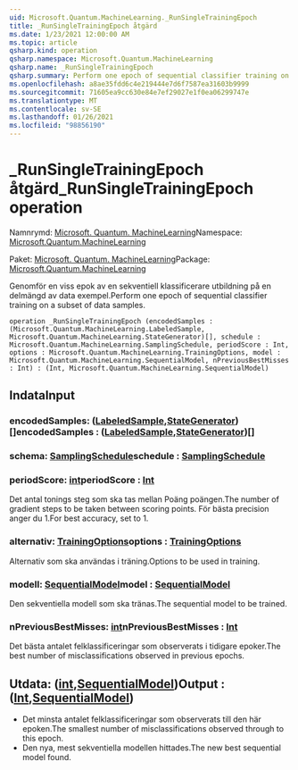 ```yaml
---
uid: Microsoft.Quantum.MachineLearning._RunSingleTrainingEpoch
title: _RunSingleTrainingEpoch åtgärd
ms.date: 1/23/2021 12:00:00 AM
ms.topic: article
qsharp.kind: operation
qsharp.namespace: Microsoft.Quantum.MachineLearning
qsharp.name: _RunSingleTrainingEpoch
qsharp.summary: Perform one epoch of sequential classifier training on a subset of data samples.
ms.openlocfilehash: a8ae35fdd6c4e219444e7d6f7587ea31603b9999
ms.sourcegitcommit: 71605ea9cc630e84e7ef29027e1f0ea06299747e
ms.translationtype: MT
ms.contentlocale: sv-SE
ms.lasthandoff: 01/26/2021
ms.locfileid: "98856190"
---
```

# <a name="_runsingletrainingepoch-operation"></a><span data-ttu-id="578c7-102">_RunSingleTrainingEpoch åtgärd</span><span class="sxs-lookup"><span data-stu-id="578c7-102">_RunSingleTrainingEpoch operation</span></span>

<span data-ttu-id="578c7-103">Namnrymd: [Microsoft. Quantum. MachineLearning](xref:Microsoft.Quantum.MachineLearning)</span><span class="sxs-lookup"><span data-stu-id="578c7-103">Namespace: [Microsoft.Quantum.MachineLearning](xref:Microsoft.Quantum.MachineLearning)</span></span>

<span data-ttu-id="578c7-104">Paket: [Microsoft. Quantum. MachineLearning](https://nuget.org/packages/Microsoft.Quantum.MachineLearning)</span><span class="sxs-lookup"><span data-stu-id="578c7-104">Package: [Microsoft.Quantum.MachineLearning](https://nuget.org/packages/Microsoft.Quantum.MachineLearning)</span></span>


<span data-ttu-id="578c7-105">Genomför en viss epok av en sekventiell klassificerare utbildning på en delmängd av data exempel.</span><span class="sxs-lookup"><span data-stu-id="578c7-105">Perform one epoch of sequential classifier training on a subset of data samples.</span></span>

```qsharp
operation _RunSingleTrainingEpoch (encodedSamples : (Microsoft.Quantum.MachineLearning.LabeledSample, Microsoft.Quantum.MachineLearning.StateGenerator)[], schedule : Microsoft.Quantum.MachineLearning.SamplingSchedule, periodScore : Int, options : Microsoft.Quantum.MachineLearning.TrainingOptions, model : Microsoft.Quantum.MachineLearning.SequentialModel, nPreviousBestMisses : Int) : (Int, Microsoft.Quantum.MachineLearning.SequentialModel)
```


## <a name="input"></a><span data-ttu-id="578c7-106">Indata</span><span class="sxs-lookup"><span data-stu-id="578c7-106">Input</span></span>

### <a name="encodedsamples--labeledsamplestategenerator"></a><span data-ttu-id="578c7-107">encodedSamples: ([LabeledSample](xref:Microsoft.Quantum.MachineLearning.LabeledSample),[StateGenerator](xref:Microsoft.Quantum.MachineLearning.StateGenerator)) []</span><span class="sxs-lookup"><span data-stu-id="578c7-107">encodedSamples : ([LabeledSample](xref:Microsoft.Quantum.MachineLearning.LabeledSample),[StateGenerator](xref:Microsoft.Quantum.MachineLearning.StateGenerator))[]</span></span>




### <a name="schedule--samplingschedule"></a><span data-ttu-id="578c7-108">schema: [SamplingSchedule](xref:Microsoft.Quantum.MachineLearning.SamplingSchedule)</span><span class="sxs-lookup"><span data-stu-id="578c7-108">schedule : [SamplingSchedule](xref:Microsoft.Quantum.MachineLearning.SamplingSchedule)</span></span>




### <a name="periodscore--int"></a><span data-ttu-id="578c7-109">periodScore: [int](xref:microsoft.quantum.lang-ref.int)</span><span class="sxs-lookup"><span data-stu-id="578c7-109">periodScore : [Int](xref:microsoft.quantum.lang-ref.int)</span></span>

<span data-ttu-id="578c7-110">Det antal tonings steg som ska tas mellan Poäng poängen.</span><span class="sxs-lookup"><span data-stu-id="578c7-110">The number of gradient steps to be taken between scoring points.</span></span>
<span data-ttu-id="578c7-111">För bästa precision anger du 1.</span><span class="sxs-lookup"><span data-stu-id="578c7-111">For best accuracy, set to 1.</span></span>


### <a name="options--trainingoptions"></a><span data-ttu-id="578c7-112">alternativ: [TrainingOptions](xref:Microsoft.Quantum.MachineLearning.TrainingOptions)</span><span class="sxs-lookup"><span data-stu-id="578c7-112">options : [TrainingOptions](xref:Microsoft.Quantum.MachineLearning.TrainingOptions)</span></span>

<span data-ttu-id="578c7-113">Alternativ som ska användas i träning.</span><span class="sxs-lookup"><span data-stu-id="578c7-113">Options to be used in training.</span></span>


### <a name="model--sequentialmodel"></a><span data-ttu-id="578c7-114">modell: [SequentialModel](xref:Microsoft.Quantum.MachineLearning.SequentialModel)</span><span class="sxs-lookup"><span data-stu-id="578c7-114">model : [SequentialModel](xref:Microsoft.Quantum.MachineLearning.SequentialModel)</span></span>

<span data-ttu-id="578c7-115">Den sekventiella modell som ska tränas.</span><span class="sxs-lookup"><span data-stu-id="578c7-115">The sequential model to be trained.</span></span>


### <a name="npreviousbestmisses--int"></a><span data-ttu-id="578c7-116">nPreviousBestMisses: [int](xref:microsoft.quantum.lang-ref.int)</span><span class="sxs-lookup"><span data-stu-id="578c7-116">nPreviousBestMisses : [Int](xref:microsoft.quantum.lang-ref.int)</span></span>

<span data-ttu-id="578c7-117">Det bästa antalet felklassificeringar som observerats i tidigare epoker.</span><span class="sxs-lookup"><span data-stu-id="578c7-117">The best number of misclassifications observed in previous epochs.</span></span>



## <a name="output--intsequentialmodel"></a><span data-ttu-id="578c7-118">Utdata: ([int](xref:microsoft.quantum.lang-ref.int),[SequentialModel](xref:Microsoft.Quantum.MachineLearning.SequentialModel))</span><span class="sxs-lookup"><span data-stu-id="578c7-118">Output : ([Int](xref:microsoft.quantum.lang-ref.int),[SequentialModel](xref:Microsoft.Quantum.MachineLearning.SequentialModel))</span></span>

- <span data-ttu-id="578c7-119">Det minsta antalet felklassificeringar som observerats till den här epoken.</span><span class="sxs-lookup"><span data-stu-id="578c7-119">The smallest number of misclassifications observed through to this epoch.</span></span>
- <span data-ttu-id="578c7-120">Den nya, mest sekventiella modellen hittades.</span><span class="sxs-lookup"><span data-stu-id="578c7-120">The new best sequential model found.</span></span>